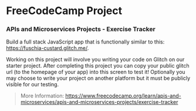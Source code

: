 # FreeCodeCamp Project

### APIs and Microservices Projects - Exercise Tracker
Build a full stack JavaScript app that is functionally similar to this: https://fuschia-custard.glitch.me/.

Working on this project will involve you writing your code on Glitch on our starter project. After completing this project you can copy your public glitch url (to the homepage of your app) into this screen to test it! Optionally you may choose to write your project on another platform but it must be publicly visible for our testing.

> More Information: https://www.freecodecamp.org/learn/apis-and-microservices/apis-and-microservices-projects/exercise-tracker
